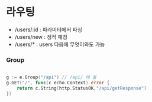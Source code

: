 # 라우팅

- /users/:id : 파라미터에서 파싱
- /users/new : 정적 매칭
- /users/* : users 다음에 무엇이와도 가능

### Group

```go

g := e.Group("/api") // /api/ 에 옮
g.GET("/", func(c echo.Context) error {
    return c.String(http.StatusOK,"/api/getResponse")
})

```